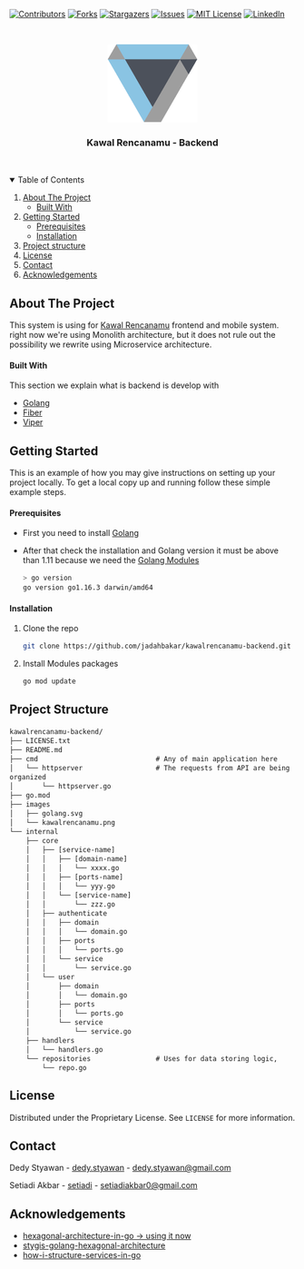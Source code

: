 <!--
https://github.com/othneildrew/Best-README-Template
https://gist.github.com/lukas-h/2a5d00690736b4c3a7ba
https://github.com/aleen42/badges
https://github.com/Naereen/badges
-->

[![Contributors][contributors-shield]][contributors-url]
[![Forks][forks-shield]][forks-url]
[![Stargazers][stars-shield]][stars-url]
[![Issues][issues-shield]][issues-url]
[![MIT License][license-shield]][license-url]
[![LinkedIn][linkedin-shield]][linkedin-url]


<!-- PROJECT LOGO -->
<br />
<p align="center">
  <a href="https://github.com/jadahbakar/kawalrencanamu-backend">
    <img src="images/kawalrencanamu.png" alt="Logo" width="158" height="137">
  </a>
  <h3 align="center">Kawal Rencanamu - Backend</h3> <br />
</p>



<!-- TABLE OF CONTENTS -->
<details open="open">
  <summary>Table of Contents</summary>
  <ol>
    <li>
      <a href="#about-the-project">About The Project</a>
      <ul>
        <li><a href="#built-with">Built With</a></li>
      </ul>
    </li>
    <li>
      <a href="#getting-started">Getting Started</a>
      <ul>
        <li><a href="#prerequisites">Prerequisites</a></li>
        <li><a href="#installation">Installation</a></li>
      </ul>
    </li>
    <li><a href="#project-structure">Project structure</a></li>
    <li><a href="#license">License</a></li>
    <li><a href="#contact">Contact</a></li>
    <li><a href="#acknowledgements">Acknowledgements</a></li>
  </ol>
</details>



<!-- ABOUT THE PROJECT -->
## About The Project

This system is using for [Kawal Rencanamu][company-website] frontend and mobile system. right now we're using Monolith architecture, but it does not rule out the possibility we rewrite using Microservice architecture.

<!-- BUILD WITH -->
#### Built With

This section we explain what is backend is develop with 
* [Golang](https://golang.org)
* [Fiber](https://docs.gofiber.io/)
* [Viper](https://github.com/spf13/viper)



<!-- GETTING STARTED -->
## Getting Started

This is an example of how you may give instructions on setting up your project locally.
To get a local copy up and running follow these simple example steps.

<!-- PREREQUISITES -->
#### Prerequisites

* First you need to install [Golang](https://golang.org/doc/install)

* After that check the installation and Golang version it must be above than 1.11 because we need the [Golang Modules](https://blog.golang.org/using-go-modules)
  ```sh
  > go version
  go version go1.16.3 darwin/amd64
   ```


<!-- INSTALLATION -->
#### Installation

1. Clone the repo
   ```sh
   git clone https://github.com/jadahbakar/kawalrencanamu-backend.git
   ```
2. Install Modules packages
   ```sh
   go mod update
   ```


<!-- Project structure -->
## Project Structure

```
kawalrencanamu-backend/
├── LICENSE.txt
├── README.md
├── cmd                             # Any of main application here
│   └── httpserver                  # The requests from API are being organized
│       └── httpserver.go
├── go.mod
├── images
│   ├── golang.svg
│   └── kawalrencanamu.png
└── internal
    ├── core
    │   ├── [service-name]
    │   │   ├── [domain-name]
    │   │   │   └── xxxx.go
    │   │   ├── [ports-name]
    │   │   │   └── yyy.go
    │   │   └── [service-name]
    │   │       └── zzz.go
    │   ├── authenticate
    │   │   ├── domain
    │   │   │   └── domain.go
    │   │   ├── ports
    │   │   │   └── ports.go
    │   │   └── service
    │   │       └── service.go
    │   └── user
    │       ├── domain
    │       │   └── domain.go
    │       ├── ports
    │       │   └── ports.go
    │       └── service
    │           └── service.go
    ├── handlers
    │   └── handlers.go
    └── repositories                # Uses for data storing logic, 
        └── repo.go
```



<!-- LICENSE -->
## License

Distributed under the Proprietary License. See `LICENSE` for more information.


<!-- CONTACT -->
## Contact

Dedy Styawan - [dedy.styawan](https://twitter.com/dedystyawan) - dedy.styawan@gmail.com

Setiadi Akbar - [setiadi](https://twitter.com/setiadiakbar) - setiadiakbar0@gmail.com


<!-- ACKNOWLEDGEMENTS -->
## Acknowledgements
* [hexagonal-architecture-in-go -> using it now](https://medium.com/@matiasvarela/hexagonal-architecture-in-go-cfd4e436faa3)
* [stygis-golang-hexagonal-architecture](https://idevoid.medium.com/stygis-golang-hexagonal-architecture-a2d89d01f84b)
* [how-i-structure-services-in-go](https://medium.com/@ott.kristian/how-i-structure-services-in-go-19147ad0e6bd)
<!-- 
* [GitHub Emoji Cheat Sheet](https://www.webpagefx.com/tools/emoji-cheat-sheet)
* [Img Shields](https://shields.io)
* [Choose an Open Source License](https://choosealicense.com)
* [GitHub Pages](https://pages.github.com)
* [Animate.css](https://daneden.github.io/animate.css)
* [Loaders.css](https://connoratherton.com/loaders)
* [Slick Carousel](https://kenwheeler.github.io/slick)
* [Smooth Scroll](https://github.com/cferdinandi/smooth-scroll)
* [Sticky Kit](http://leafo.net/sticky-kit)
* [JVectorMap](http://jvectormap.com)
* [Font Awesome](https://fontawesome.com) 
-->


<!-- MARKDOWN LINKS & IMAGES -->
<!-- https://www.markdownguide.org/basic-syntax/#reference-style-links -->
[company-website]:http://kawalrencanamu.com/
[contributors-shield]: https://img.shields.io/github/contributors/jadahbakar/kawalrencanamu-backend.svg?style=for-the-badge
[contributors-url]: https://github.com/jadahbakar/kawalrencanamu-backend/graphs/contributors
[forks-shield]: https://img.shields.io/github/forks/jadahbakar/kawalrencanamu-backend.svg?style=for-the-badge
[forks-url]: https://github.com/jadahbakar/kawalrencanamu-backend/network/members
[stars-shield]: https://img.shields.io/github/stars/jadahbakar/kawalrencanamu-backend.svg?style=for-the-badge
[stars-url]: https://github.com/jadahbakar/kawalrencanamu-backend/stargazers
[issues-shield]: https://img.shields.io/github/issues/jadahbakar/kawalrencanamu-backend.svg?style=for-the-badge
[issues-url]: https://github.com/jadahbakar/kawalrencanamu-backend/issues
[license-shield]: https://img.shields.io/github/license/jadahbakar/kawalrencanamu-backend.svg?style=for-the-badge
[license-url]: https://github.com/jadahbakar/kawalrencanamu-backend/blob/master/LICENSE.txt
[linkedin-shield]: https://img.shields.io/badge/-LinkedIn-black.svg?style=for-the-badge&logo=linkedin&colorB=555
[linkedin-url]: https://linkedin.com/in/dedystyawan
[product-screenshot]: images/screenshot.png
[logo-screenshot]: images/screenshot.png
[golang-image]: images/golang.png
[golang-install-url]: https://golang.org/doc/install

